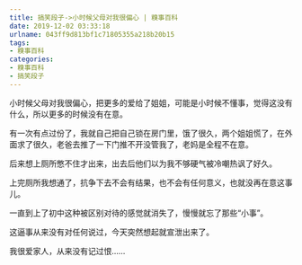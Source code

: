 ```yaml
---
title: 搞笑段子->小时候父母对我很偏心 | 糗事百科
date: 2019-12-02 03:33:18
urlname: 043ff9d813bf1c71805355a218b20b15
tags: 
- 糗事百科
categories:
- 糗事百科
- 搞笑段子
---
```

小时候父母对我很偏心，把更多的爱给了姐姐，可能是小时候不懂事，觉得这没有什么，所以更多的时候没有在意。

有一次有点过份了，我就自己把自己锁在房门里，饿了很久，两个姐姐慌了，在外面求了很久，老爸去推了一下门推不开没管我了，老妈是全程不在意。

后来想上厕所憋不住才出来，出去后他们以为我不够硬气被冷嘲热讽了好久。

上完厕所我想通了，抗争下去不会有结果，也不会有任何意义，也就没再在意这事儿。

一直到上了初中这种被区别对待的感觉就消失了，慢慢就忘了那些“小事”。

这逼事从来没有对任何说过，今天突然想起就宣泄出来了。

我很爱家人，从来没有记过恨……


